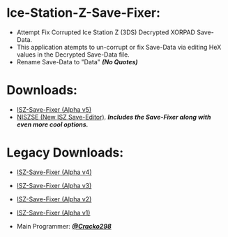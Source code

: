# Ice-Station-Z-Save-Fixer:

- Attempt Fix Corrupted Ice Station Z (3DS) Decrypted XORPAD Save-Data. 
- This application atempts to un-corrupt or fix Save-Data via editing HeX values in the Decrypted Save-Data file.
- Rename Save-Data to "Data" ***(No Quotes)***

# Downloads:

- [ISZ-Save-Fixer (Alpha v5)](https://github.com/Cracko298/Ice-Station-Z-Save-Fixer/releases/download/v5.0-alpha-5/Save-Fixer.exe)
- [NISZSE (New ISZ Save-Editor)](https://github.com/Cracko298/NISZSE). ***Includes the Save-Fixer along with even more cool options.***


# Legacy Downloads:

- [ISZ-Save-Fixer (Alpha v4)](https://github.com/ISZ-Hacker-Group/Ice-Station-Z-Save-Fixer/releases/download/v4.0-alpha-4/Save-Fixer-Compiled.zip)
- [ISZ-Save-Fixer (Alpha v3)](https://github.com/ISZ-Hacker-Group/Ice-Station-Z-Save-Fixer/releases/download/v3.0-alpha-3/main.py)
- [ISZ-Save-Fixer (Alpha v2)](https://github.com/ISZ-Hacker-Group/Ice-Station-Z-Save-Fixer/releases/download/v2.0-alpha-2/main.py)
- [ISZ-Save-Fixer (Alpha v1)](https://github.com/ISZ-Hacker-Group/Ice-Station-Z-Save-Fixer/releases/download/v1.0-alpha-1/main.py)

- Main Programmer: ***[@Cracko298](https://github.com/Cracko298)***
